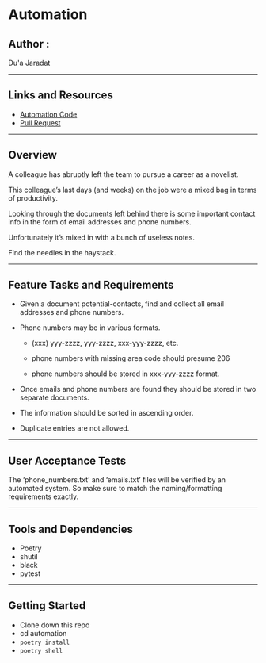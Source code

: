 #  Automation

## Author : 

Du'a Jaradat

---

## Links and Resources

- [Automation Code](https://github.com/duajaradat/automation/blob/automation/automation/filter.py)
- [Pull Request](https://github.com/duajaradat/automation/pull/1)

---


## Overview

A colleague has abruptly left the team to pursue a career as a novelist.

This colleague’s last days (and weeks) on the job were a mixed bag in terms of productivity.

Looking through the documents left behind there is some important contact info in the form of email addresses and phone numbers.

Unfortunately it’s mixed in with a bunch of useless notes.

Find the needles in the haystack.

---
## Feature Tasks and Requirements

- Given a document potential-contacts, find and collect all email addresses and phone numbers.

- Phone numbers may be in various formats.
     - (xxx) yyy-zzzz, yyy-zzzz, xxx-yyy-zzzz, etc.

     - phone numbers with missing area code should presume 206

     - phone numbers should be stored in xxx-yyy-zzzz format.

- Once emails and phone numbers are found they should be stored in two separate documents.

- The information should be sorted in ascending order.

- Duplicate entries are not allowed.

---
     

## User Acceptance Tests

The ‘phone_numbers.txt’ and ‘emails.txt’ files will be verified by an automated system. So make sure to match the naming/formatting requirements exactly.

---

## Tools and Dependencies

- Poetry
- shutil
- black
- pytest

---

## Getting Started

- Clone down this repo
- cd automation
- `poetry install`
- `poetry shell`